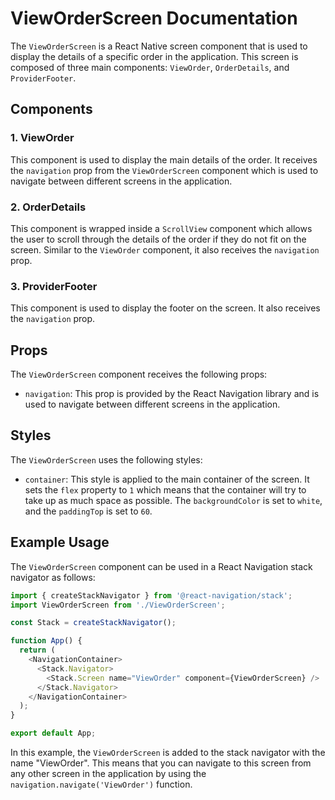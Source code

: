 # ViewOrderScreen Documentation

The `ViewOrderScreen` is a React Native screen component that is used to display the details of a specific order in the application. This screen is composed of three main components: `ViewOrder`, `OrderDetails`, and `ProviderFooter`.

## Components

### 1. ViewOrder

This component is used to display the main details of the order. It receives the `navigation` prop from the `ViewOrderScreen` component which is used to navigate between different screens in the application.

### 2. OrderDetails

This component is wrapped inside a `ScrollView` component which allows the user to scroll through the details of the order if they do not fit on the screen. Similar to the `ViewOrder` component, it also receives the `navigation` prop.

### 3. ProviderFooter

This component is used to display the footer on the screen. It also receives the `navigation` prop.

## Props

The `ViewOrderScreen` component receives the following props:

- `navigation`: This prop is provided by the React Navigation library and is used to navigate between different screens in the application.

## Styles

The `ViewOrderScreen` uses the following styles:

- `container`: This style is applied to the main container of the screen. It sets the `flex` property to `1` which means that the container will try to take up as much space as possible. The `backgroundColor` is set to `white`, and the `paddingTop` is set to `60`.

## Example Usage

The `ViewOrderScreen` component can be used in a React Navigation stack navigator as follows:

```js
import { createStackNavigator } from '@react-navigation/stack';
import ViewOrderScreen from './ViewOrderScreen';

const Stack = createStackNavigator();

function App() {
  return (
    <NavigationContainer>
      <Stack.Navigator>
        <Stack.Screen name="ViewOrder" component={ViewOrderScreen} />
      </Stack.Navigator>
    </NavigationContainer>
  );
}

export default App;
```

In this example, the `ViewOrderScreen` is added to the stack navigator with the name "ViewOrder". This means that you can navigate to this screen from any other screen in the application by using the `navigation.navigate('ViewOrder')` function.